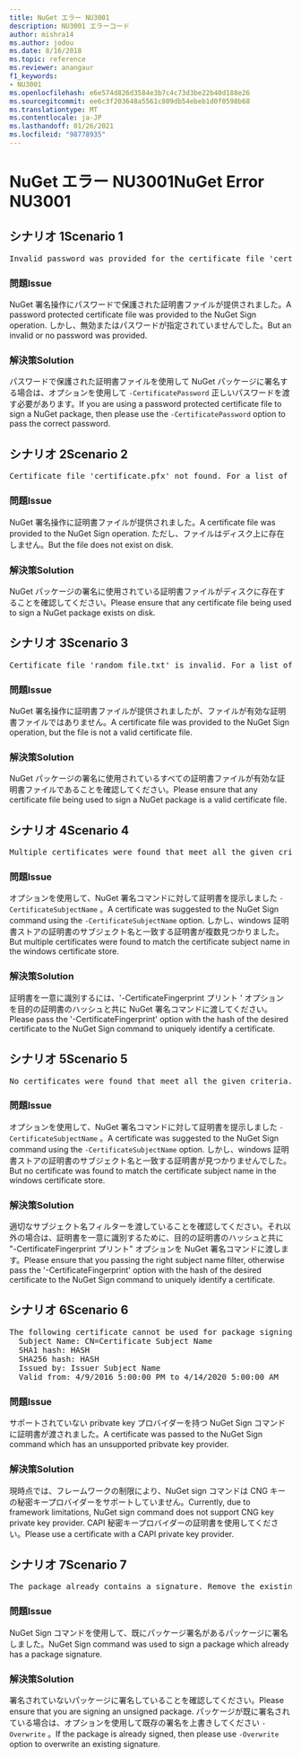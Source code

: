 ```yaml
---
title: NuGet エラー NU3001
description: NU3001 エラーコード
author: mishra14
ms.author: jodou
ms.date: 8/16/2018
ms.topic: reference
ms.reviewer: anangaur
f1_keywords:
- NU3001
ms.openlocfilehash: e6e574d826d3584e3b7c4c73d3be22b40d188e26
ms.sourcegitcommit: ee6c3f203648a5561c809db54ebeb1d0f0598b68
ms.translationtype: MT
ms.contentlocale: ja-JP
ms.lasthandoff: 01/26/2021
ms.locfileid: "98778935"
---
```

# <a name="nuget-error-nu3001"></a><span data-ttu-id="2b6d6-103">NuGet エラー NU3001</span><span class="sxs-lookup"><span data-stu-id="2b6d6-103">NuGet Error NU3001</span></span>

## <a name="scenario-1"></a><span data-ttu-id="2b6d6-104">シナリオ 1</span><span class="sxs-lookup"><span data-stu-id="2b6d6-104">Scenario 1</span></span>

<pre>Invalid password was provided for the certificate file 'certificate.pfx'. Provide a valid password using the '-CertificatePassword' option.</pre>

### <a name="issue"></a><span data-ttu-id="2b6d6-105">問題</span><span class="sxs-lookup"><span data-stu-id="2b6d6-105">Issue</span></span>

<span data-ttu-id="2b6d6-106">NuGet 署名操作にパスワードで保護された証明書ファイルが提供されました。</span><span class="sxs-lookup"><span data-stu-id="2b6d6-106">A password protected certificate file was provided to the NuGet Sign operation.</span></span> <span data-ttu-id="2b6d6-107">しかし、無効またはパスワードが指定されていませんでした。</span><span class="sxs-lookup"><span data-stu-id="2b6d6-107">But an invalid or no password was provided.</span></span>


### <a name="solution"></a><span data-ttu-id="2b6d6-108">解決策</span><span class="sxs-lookup"><span data-stu-id="2b6d6-108">Solution</span></span>

<span data-ttu-id="2b6d6-109">パスワードで保護された証明書ファイルを使用して NuGet パッケージに署名する場合は、オプションを使用して `-CertificatePassword` 正しいパスワードを渡す必要があります。</span><span class="sxs-lookup"><span data-stu-id="2b6d6-109">If you are using a password protected certificate file to sign a NuGet package, then please use the `-CertificatePassword` option to pass the correct password.</span></span>



## <a name="scenario-2"></a><span data-ttu-id="2b6d6-110">シナリオ 2</span><span class="sxs-lookup"><span data-stu-id="2b6d6-110">Scenario 2</span></span>

<pre>Certificate file 'certificate.pfx' not found. For a list of accepted ways to provide a certificate, visit https://docs.nuget.org/docs/reference/command-line-reference.</pre>

### <a name="issue"></a><span data-ttu-id="2b6d6-111">問題</span><span class="sxs-lookup"><span data-stu-id="2b6d6-111">Issue</span></span>

<span data-ttu-id="2b6d6-112">NuGet 署名操作に証明書ファイルが提供されました。</span><span class="sxs-lookup"><span data-stu-id="2b6d6-112">A certificate file was provided to the NuGet Sign operation.</span></span> <span data-ttu-id="2b6d6-113">ただし、ファイルはディスク上に存在しません。</span><span class="sxs-lookup"><span data-stu-id="2b6d6-113">But the file does not exist on disk.</span></span>


### <a name="solution"></a><span data-ttu-id="2b6d6-114">解決策</span><span class="sxs-lookup"><span data-stu-id="2b6d6-114">Solution</span></span>

<span data-ttu-id="2b6d6-115">NuGet パッケージの署名に使用されている証明書ファイルがディスクに存在することを確認してください。</span><span class="sxs-lookup"><span data-stu-id="2b6d6-115">Please ensure that any certificate file being used to sign a NuGet package exists on disk.</span></span>



## <a name="scenario-3"></a><span data-ttu-id="2b6d6-116">シナリオ 3</span><span class="sxs-lookup"><span data-stu-id="2b6d6-116">Scenario 3</span></span>

<pre>Certificate file 'random_file.txt' is invalid. For a list of accepted ways to provide a certificate, visit https://docs.nuget.org/docs/reference/command-line-reference.</pre>

### <a name="issue"></a><span data-ttu-id="2b6d6-117">問題</span><span class="sxs-lookup"><span data-stu-id="2b6d6-117">Issue</span></span>

<span data-ttu-id="2b6d6-118">NuGet 署名操作に証明書ファイルが提供されましたが、ファイルが有効な証明書ファイルではありません。</span><span class="sxs-lookup"><span data-stu-id="2b6d6-118">A certificate file was provided to the NuGet Sign operation, but the file is not a valid certificate file.</span></span>


### <a name="solution"></a><span data-ttu-id="2b6d6-119">解決策</span><span class="sxs-lookup"><span data-stu-id="2b6d6-119">Solution</span></span>

<span data-ttu-id="2b6d6-120">NuGet パッケージの署名に使用されているすべての証明書ファイルが有効な証明書ファイルであることを確認してください。</span><span class="sxs-lookup"><span data-stu-id="2b6d6-120">Please ensure that any certificate file being used to sign a NuGet package is a valid certificate file.</span></span>



## <a name="scenario-4"></a><span data-ttu-id="2b6d6-121">シナリオ 4</span><span class="sxs-lookup"><span data-stu-id="2b6d6-121">Scenario 4</span></span>

<pre>Multiple certificates were found that meet all the given criteria. Use the '-CertificateFingerprint' option with the hash of the desired certificate.</pre>

### <a name="issue"></a><span data-ttu-id="2b6d6-122">問題</span><span class="sxs-lookup"><span data-stu-id="2b6d6-122">Issue</span></span>

<span data-ttu-id="2b6d6-123">オプションを使用して、NuGet 署名コマンドに対して証明書を提示しました `-CertificateSubjectName` 。</span><span class="sxs-lookup"><span data-stu-id="2b6d6-123">A certificate was suggested to the NuGet Sign command using the `-CertificateSubjectName` option.</span></span> <span data-ttu-id="2b6d6-124">しかし、windows 証明書ストアの証明書のサブジェクト名と一致する証明書が複数見つかりました。</span><span class="sxs-lookup"><span data-stu-id="2b6d6-124">But multiple certificates were found to match the certificate subject name in the windows certificate store.</span></span>


### <a name="solution"></a><span data-ttu-id="2b6d6-125">解決策</span><span class="sxs-lookup"><span data-stu-id="2b6d6-125">Solution</span></span>

<span data-ttu-id="2b6d6-126">証明書を一意に識別するには、'-CertificateFingerprint プリント ' オプションを目的の証明書のハッシュと共に NuGet 署名コマンドに渡してください。</span><span class="sxs-lookup"><span data-stu-id="2b6d6-126">Please pass the '-CertificateFingerprint' option with the hash of the desired certificate to the NuGet Sign command to uniquely identify a certificate.</span></span>



## <a name="scenario-5"></a><span data-ttu-id="2b6d6-127">シナリオ 5</span><span class="sxs-lookup"><span data-stu-id="2b6d6-127">Scenario 5</span></span>

<pre>No certificates were found that meet all the given criteria. For a list of accepted ways to provide a certificate, visit https://docs.nuget.org/docs/reference/command-line-reference.</pre>

### <a name="issue"></a><span data-ttu-id="2b6d6-128">問題</span><span class="sxs-lookup"><span data-stu-id="2b6d6-128">Issue</span></span>

<span data-ttu-id="2b6d6-129">オプションを使用して、NuGet 署名コマンドに対して証明書を提示しました `-CertificateSubjectName` 。</span><span class="sxs-lookup"><span data-stu-id="2b6d6-129">A certificate was suggested to the NuGet Sign command using the `-CertificateSubjectName` option.</span></span> <span data-ttu-id="2b6d6-130">しかし、windows 証明書ストアの証明書のサブジェクト名と一致する証明書が見つかりませんでした。</span><span class="sxs-lookup"><span data-stu-id="2b6d6-130">But no certificate was found to match the certificate subject name in the windows certificate store.</span></span>


### <a name="solution"></a><span data-ttu-id="2b6d6-131">解決策</span><span class="sxs-lookup"><span data-stu-id="2b6d6-131">Solution</span></span>

<span data-ttu-id="2b6d6-132">適切なサブジェクト名フィルターを渡していることを確認してください。それ以外の場合は、証明書を一意に識別するために、目的の証明書のハッシュと共に "-CertificateFingerprint プリント" オプションを NuGet 署名コマンドに渡します。</span><span class="sxs-lookup"><span data-stu-id="2b6d6-132">Please ensure that you passing the right subject name filter, otherwise pass the '-CertificateFingerprint' option with the hash of the desired certificate to the NuGet Sign command to uniquely identify a certificate.</span></span>



## <a name="scenario-6"></a><span data-ttu-id="2b6d6-133">シナリオ 6</span><span class="sxs-lookup"><span data-stu-id="2b6d6-133">Scenario 6</span></span>

<pre>The following certificate cannot be used for package signing as the private key provider is unsupported:
  Subject Name: CN=Certificate Subject Name
  SHA1 hash: HASH
  SHA256 hash: HASH
  Issued by: Issuer Subject Name
  Valid from: 4/9/2016 5:00:00 PM to 4/14/2020 5:00:00 AM</pre>

### <a name="issue"></a><span data-ttu-id="2b6d6-134">問題</span><span class="sxs-lookup"><span data-stu-id="2b6d6-134">Issue</span></span>

<span data-ttu-id="2b6d6-135">サポートされていない pribvate key プロバイダーを持つ NuGet Sign コマンドに証明書が渡されました。</span><span class="sxs-lookup"><span data-stu-id="2b6d6-135">A certificate was passed to the NuGet Sign command which has an unsupported pribvate key provider.</span></span> 


### <a name="solution"></a><span data-ttu-id="2b6d6-136">解決策</span><span class="sxs-lookup"><span data-stu-id="2b6d6-136">Solution</span></span>

<span data-ttu-id="2b6d6-137">現時点では、フレームワークの制限により、NuGet sign コマンドは CNG キーの秘密キープロバイダーをサポートしていません。</span><span class="sxs-lookup"><span data-stu-id="2b6d6-137">Currently, due to framework limitations, NuGet sign command does not support CNG key private key provider.</span></span> <span data-ttu-id="2b6d6-138">CAPI 秘密キープロバイダーの証明書を使用してください。</span><span class="sxs-lookup"><span data-stu-id="2b6d6-138">Please use a certificate with a CAPI private key provider.</span></span>



## <a name="scenario-7"></a><span data-ttu-id="2b6d6-139">シナリオ 7</span><span class="sxs-lookup"><span data-stu-id="2b6d6-139">Scenario 7</span></span>

<pre>The package already contains a signature. Remove the existing signature before adding a new signature.</pre>

### <a name="issue"></a><span data-ttu-id="2b6d6-140">問題</span><span class="sxs-lookup"><span data-stu-id="2b6d6-140">Issue</span></span>

<span data-ttu-id="2b6d6-141">NuGet Sign コマンドを使用して、既にパッケージ署名があるパッケージに署名しました。</span><span class="sxs-lookup"><span data-stu-id="2b6d6-141">NuGet Sign command was used to sign a package which already has a package signature.</span></span>


### <a name="solution"></a><span data-ttu-id="2b6d6-142">解決策</span><span class="sxs-lookup"><span data-stu-id="2b6d6-142">Solution</span></span>

<span data-ttu-id="2b6d6-143">署名されていないパッケージに署名していることを確認してください。</span><span class="sxs-lookup"><span data-stu-id="2b6d6-143">Please ensure that you are signing an unsigned package.</span></span> <span data-ttu-id="2b6d6-144">パッケージが既に署名されている場合は、オプションを使用して既存の署名を上書きしてください `-Overwrite` 。</span><span class="sxs-lookup"><span data-stu-id="2b6d6-144">If the package is already signed, then please use `-Overwrite` option to overwrite an existing signature.</span></span>


